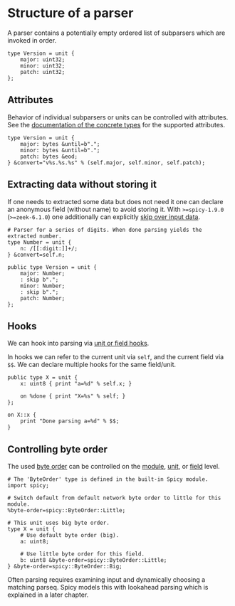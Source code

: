 # Structure of a parser

A parser contains a potentially empty ordered list of subparsers which are
invoked in order.

```spicy
type Version = unit {
    major: uint32;
    minor: uint32;
    patch: uint32;
};
```

## Attributes

Behavior of individual subparsers or units can be controlled with attributes.
See the [documentation of the concrete
types](https://docs.zeek.org/projects/spicy/en/latest/programming/parsing.html#parsing-types)
for the supported attributes.

```spicy
type Version = unit {
    major: bytes &until=b".";
    minor: bytes &until=b".";
    patch: bytes &eod;
} &convert="v%s.%s.%s" % (self.major, self.minor, self.patch);
```

## Extracting data without storing it

If one needs to extracted some data but does not need it one can declare an
anonymous field (without name) to avoid storing it. With `>=spicy-1.9.0`
(`>=zeek-6.1.0`) one additionally can explicitly [skip over input
data](https://docs.zeek.org/projects/spicy/en/latest/programming/parsing.html#skipping-input).

```spicy
# Parser for a series of digits. When done parsing yields the extracted number.
type Number = unit {
    n: /[[:digit:]]+/;
} &convert=self.n;

public type Version = unit {
    major: Number;
    : skip b".";
    minor: Number;
    : skip b".";
    patch: Number;
};
```

## Hooks

We can hook into parsing via [unit or field hooks](https://docs.zeek.org/projects/spicy/en/latest/programming/parsing.html#unit-hooks).

In hooks we can refer to the current unit via `self`, and the current field via
`$$`. We can declare multiple hooks for the same field/unit.

```spicy
public type X = unit {
    x: uint8 { print "a=%d" % self.x; }

    on %done { print "X=%s" % self; }
};

on X::x {
    print "Done parsing a=%d" % $$;
}
```

## Controlling byte order

The used [byte
order](https://docs.zeek.org/projects/spicy/en/latest/programming/library.html#types)
can be controlled on the
[module](https://docs.zeek.org/projects/spicy/en/latest/programming/language/modules.html#global-properties),
[unit](https://docs.zeek.org/projects/spicy/en/latest/programming/parsing.html#unit-attributes),
or
[field](https://docs.zeek.org/projects/spicy/en/latest/programming/parsing.html#integer)
level.

```spicy
# The 'ByteOrder' type is defined in the built-in Spicy module.
import spicy;

# Switch default from default network byte order to little for this module.
%byte-order=spicy::ByteOrder::Little;

# This unit uses big byte order.
type X = unit {
    # Use default byte order (big).
    a: uint8;

    # Use little byte order for this field.
    b: uint8 &byte-order=spicy::ByteOrder::Little;
} &byte-order=spicy::ByteOrder::Big;
```

Often parsing requires examining input and dynamically choosing a matching
parseq. Spicy models this with lookahead parsing which is explained in a later
chapter.
